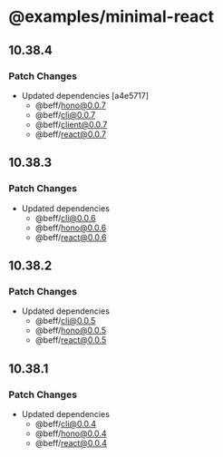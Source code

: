 # @examples/minimal-react

## 10.38.4

### Patch Changes

- Updated dependencies [a4e5717]
  - @beff/hono@0.0.7
  - @beff/cli@0.0.7
  - @beff/client@0.0.7
  - @beff/react@0.0.7

## 10.38.3

### Patch Changes

- Updated dependencies
  - @beff/cli@0.0.6
  - @beff/hono@0.0.6
  - @beff/react@0.0.6

## 10.38.2

### Patch Changes

- Updated dependencies
  - @beff/cli@0.0.5
  - @beff/hono@0.0.5
  - @beff/react@0.0.5

## 10.38.1

### Patch Changes

- Updated dependencies
  - @beff/cli@0.0.4
  - @beff/hono@0.0.4
  - @beff/react@0.0.4
